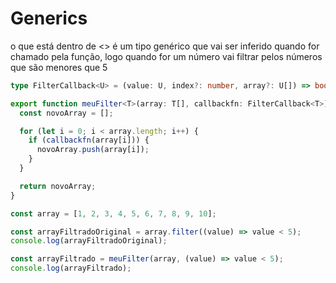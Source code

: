 # Generics

o que está dentro de <> é um tipo genérico que vai ser inferido quando for chamado pela função, logo quando for um número vai filtrar pelos números que são menores que 5

```typescript
type FilterCallback<U> = (value: U, index?: number, array?: U[]) => boolean;

export function meuFilter<T>(array: T[], callbackfn: FilterCallback<T>): T[] {
  const novoArray = [];

  for (let i = 0; i < array.length; i++) {
    if (callbackfn(array[i])) {
      novoArray.push(array[i]);
    }
  }

  return novoArray;
}

const array = [1, 2, 3, 4, 5, 6, 7, 8, 9, 10];

const arrayFiltradoOriginal = array.filter((value) => value < 5);
console.log(arrayFiltradoOriginal);

const arrayFiltrado = meuFilter(array, (value) => value < 5);
console.log(arrayFiltrado);
```





